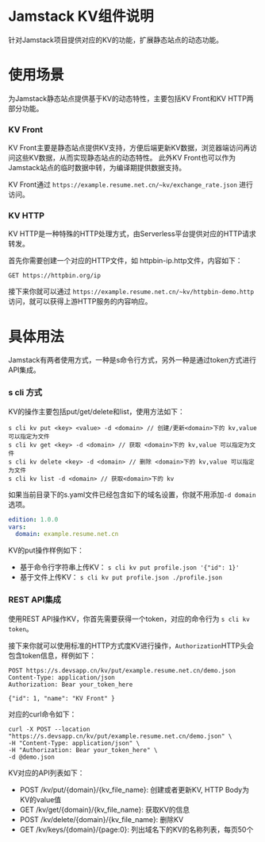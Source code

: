 Jamstack KV组件说明
=================

针对Jamstack项目提供对应的KV的功能，扩展静态站点的动态功能。

# 使用场景

为Jamstack静态站点提供基于KV的动态特性，主要包括KV Front和KV HTTP两部分功能。

### KV Front

KV Front主要是静态站点提供KV支持，方便后端更新KV数据，浏览器端访问再访问这些KV数据，从而实现静态站点的动态特性。
此外KV Front也可以作为Jamstack站点的临时数据中转，为编译期提供数据支持。

KV Front通过 `https://example.resume.net.cn/~kv/exchange_rate.json` 进行访问。  

### KV HTTP

KV HTTP是一种特殊的HTTP处理方式，由Serverless平台提供对应的HTTP请求转发。 

首先你需要创建一个对应的HTTP文件，如 httpbin-ip.http文件，内容如下： 

```
GET https://httpbin.org/ip
```

接下来你就可以通过 `https://example.resume.net.cn/~kv/httpbin-demo.http` 访问，就可以获得上游HTTP服务的内容响应。

# 具体用法

Jamstack有两者使用方式，一种是s命令行方式，另外一种是通过token方式进行API集成。

### s cli 方式

KV的操作主要包括put/get/delete和list，使用方法如下：

```
s cli kv put <key> <value> -d <domain> // 创建/更新<domain>下的 kv,value 可以指定为文件
s cli kv get <key> -d <domain> // 获取 <domain>下的 kv,value 可以指定为文件
s cli kv delete <key> -d <domain> // 删除 <domain>下的 kv,value 可以指定为文件
s cli kv list -d <domain> // 获取<domain>下的 kv
```

如果当前目录下的s.yaml文件已经包含如下的域名设置，你就不用添加`-d domain`选项。

```yaml
edition: 1.0.0
vars:
  domain: example.resume.net.cn
```

KV的put操作样例如下： 

* 基于命令行字符串上传KV： `s cli kv put profile.json '{"id": 1}' `
* 基于文件上传KV： `s cli kv put profile.json ./profile.json`


### REST API集成
使用REST API操作KV，你首先需要获得一个token，对应的命令行为 `s cli kv token`。 

接下来你就可以使用标准的HTTP方式度KV进行操作，`Authorization`HTTP头会包含token信息，样例如下：

```
POST https://s.devsapp.cn/kv/put/example.resume.net.cn/demo.json
Content-Type: application/json
Authorization: Bear your_token_here

{"id": 1, "name": "KV Front" }
```

对应的curl命令如下： 

```shell
curl -X POST --location "https://s.devsapp.cn/kv/put/example.resume.net.cn/demo.json" \
-H "Content-Type: application/json" \
-H "Authorization: Bear your_token_here" \
-d @demo.json
```

KV对应的API列表如下： 

* POST /kv/put/{domain}/{kv_file_name}: 创建或者更新KV, HTTP Body为KV的value值
* GET /kv/get/{domain}/{kv_file_name}: 获取KV的信息
* POST /kv/delete/{domain}/{kv_file_name}: 删除KV
* GET /kv/keys/{domain}/{page:0}:  列出域名下的KV的名称列表，每页50个
